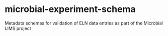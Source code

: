 # microbial-experiment-schema

Metadata schemas for validation of ELN data entries as part of the Microbial LIMS project
